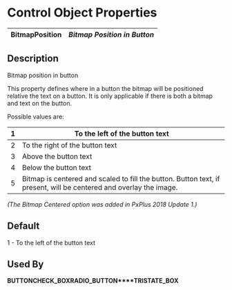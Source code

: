 # Control Object Properties

**BitmapPosition** |  **_Bitmap Position in Button_**  
---|---  
  
## Description

Bitmap position in button

This property defines where in a button the bitmap will be positioned relative the text on a button. It is only applicable if there is both a bitmap and text on the button.

Possible values are:

1 |  To the left of the button text  
---|---  
2 |  To the right of the button text  
3 |  Above the button text  
4 |  Below the button text  
5 |  Bitmap is centered and scaled to fill the button. Button text, if present, will be centered and overlay the image.  
  
_(The Bitmap Centered option was added in PxPlus 2018 Update 1.)_

## Default

1 - To the left of the button text

## Used By 

**BUTTON****CHECK_BOX****RADIO_BUTTON****TRISTATE_BOX**
